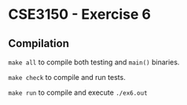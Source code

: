 # CSE3150 - Exercise 6

## Compilation

`make all` to compile both testing and `main()` binaries.

`make check` to compile and run tests.

`make run` to compile and execute `./ex6.out`

